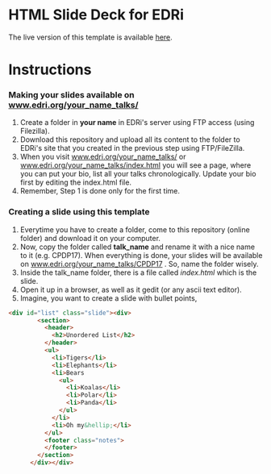# HTML Slide Deck for EDRi

The live version of this template is available [here](http://www.privacypies.org/edri-slide-deck-template/).

# Instructions
### Making your slides available on www.edri.org/your_name_talks/
1. Create a folder in **your name** in EDRi's server using FTP access (using Filezilla). 
2. Download this repository and upload all its content to the folder to EDRi's site that you created in the previous step using FTP/FileZilla.
3. When you visit www.edri.org/your_name_talks/ or www.edri.org/your_name_talks/index.html you will see a page, where you can put your bio, list all your talks chronologically. Update your bio first by editing the index.html file.
4. Remember, Step 1 is done only for the first time.

### Creating a slide using this template
1. Everytime you have to create a folder, come to this repository (online folder) and download it on your computer.
2. Now, copy the folder called **talk_name** and rename it with a nice name to it (e.g. CPDP17). When everything is done, your slides will be available on www.edri.org/your_name_talks/CPDP17 . So, name the folder wisely.
3. Inside the talk_name folder, there is a file called *index.html* which is the slide.
4. Open it up in a browser, as well as it gedit (or any ascii text editor).
5. Imagine, you want to create a slide  with bullet points,
```html
<div id="list" class="slide"><div>
	    <section>
	      <header>
	        <h2>Unordered List</h2>
	      </header>
	      <ul>
	        <li>Tigers</li>
	        <li>Elephants</li>
	        <li>Bears
	          <ul>
	            <li>Koalas</li>
	            <li>Polar</li>
	            <li>Panda</li>
	          </ul>
	        </li>
	        <li>Oh my&hellip;</li>
	      </ul>
	      <footer class="notes">
	      </footer>
	    </section>
	  </div></div>


